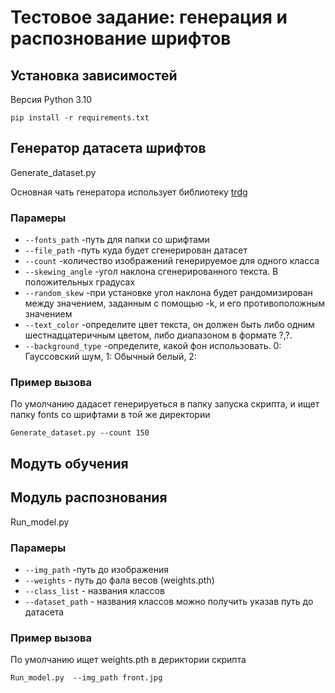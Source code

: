 # Тестовое задание: генерация и распознование шрифтов 
## Установка зависимостей 
Версия Python 3.10

```
pip install -r requirements.txt
```
## Генератор датасета шрифтов 
Generate_dataset.py

Основная чать генератора использует библиотеку [trdg](https://github.com/Belval/TextRecognitionDataGenerator/tree/master) 


### Парамеры
- `--fonts_path` -путь для папки со шрифтами 
- `--file_path` -путь куда будет сгенерирован датасет
- `--count` -количество изображений генерируемое для одного класса
- `--skewing_angle` -угол наклона сгенерированного текста. В положительных градусах
- `--random_skew` -при установке угол наклона будет рандомизирован между значением, заданным с помощью -k, и его противоположным значением
- `--text_color` -определите цвет текста, он должен быть либо одним шестнадцатеричным цветом, либо диапазоном в формате ?,?.
- `--background_type` -определите, какой фон использовать. 0: Гауссовский шум, 1: Обычный белый, 2: 
### Пример вызова 
По умолчанию дадасет генерируеться в папку запуска скрипта,
и ищет папку  fonts со шрифтами в той же директории 

```
Generate_dataset.py --count 150
```
## Модуть обучения 
## Модуль распознования 
Run_model.py
### Парамеры
- `--img_path` -путь до изображения 
- `--weights` - путь до фала весов (weights.pth)
- `--class_list` - названия классов 
- `--dataset_path` - названия классов можно получить указав путь до датасета
### Пример вызова 
По умолчанию ищет weights.pth в дериктории скрипта 

```
Run_model.py  --img_path front.jpg
```
  
